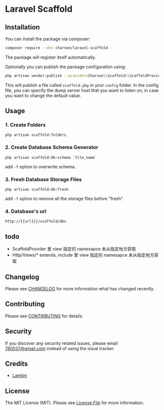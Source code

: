 # Laravel Scaffold

## Installation

You can install the package via composer:

```bash
composer require --dev charsen/laravel-scaffold
```

The package will register itself automatically. 

Optionally you can publish the package configuration using:

```bash
php artisan vendor:publish --provider=Charsen\\Scaffold\\ScaffoldProvider
```

This will publish a file called `scaffold.php` in your `config` folder.
In the config file, you can specify the dump server host that you want to listen on, in case you want to change the default value.

## Usage
### 1. Create Folders
```
php artisan scaffold:folders
```

### 2. Create Database Schema Generator
```
php artisan scaffold:db:schema `file_name`
```
add `-f` option to overwrite schema.

### 3. Fresh Database Storage Files
```
php artisan scaffold:db:fresh
```
add `-f` option to remove all the storage files before "fresh".

### 4. Database's url
```
http://{{url}}}/scaffold/dbs
```


## todo
- ScaffoldProvider 里 view 指定的 namesapce 未从指定地方获取
- Http/Views/* extends, include 里 view 指定的 namesapce 未从指定地方获取


## Changelog

Please see [CHANGELOG](CHANGELOG.md) for more information what has changed recently.

## Contributing

Please see [CONTRIBUTING](CONTRIBUTING.md) for details.

## Security

If you discover any security related issues, please email 780537@gmail.com instead of using the issue tracker.

## Credits

- [Lamtim](https://github.com/Lamtin)

## License

The MIT License (MIT). Please see [License File](LICENSE.md) for more information.
 
